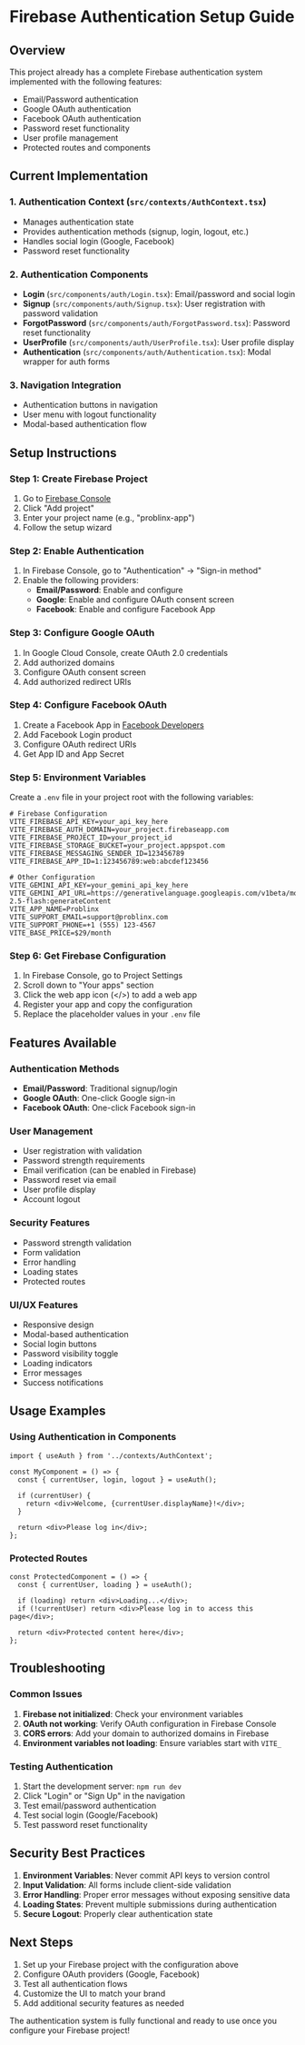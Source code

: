 # Firebase Authentication Setup Guide

## Overview
This project already has a complete Firebase authentication system implemented with the following features:

- Email/Password authentication
- Google OAuth authentication
- Facebook OAuth authentication
- Password reset functionality
- User profile management
- Protected routes and components

## Current Implementation

### 1. Authentication Context (`src/contexts/AuthContext.tsx`)
- Manages authentication state
- Provides authentication methods (signup, login, logout, etc.)
- Handles social login (Google, Facebook)
- Password reset functionality

### 2. Authentication Components
- **Login** (`src/components/auth/Login.tsx`): Email/password and social login
- **Signup** (`src/components/auth/Signup.tsx`): User registration with password validation
- **ForgotPassword** (`src/components/auth/ForgotPassword.tsx`): Password reset functionality
- **UserProfile** (`src/components/auth/UserProfile.tsx`): User profile display
- **Authentication** (`src/components/auth/Authentication.tsx`): Modal wrapper for auth forms

### 3. Navigation Integration
- Authentication buttons in navigation
- User menu with logout functionality
- Modal-based authentication flow

## Setup Instructions

### Step 1: Create Firebase Project
1. Go to [Firebase Console](https://console.firebase.google.com/)
2. Click "Add project"
3. Enter your project name (e.g., "problinx-app")
4. Follow the setup wizard

### Step 2: Enable Authentication
1. In Firebase Console, go to "Authentication" → "Sign-in method"
2. Enable the following providers:
   - **Email/Password**: Enable and configure
   - **Google**: Enable and configure OAuth consent screen
   - **Facebook**: Enable and configure Facebook App

### Step 3: Configure Google OAuth
1. In Google Cloud Console, create OAuth 2.0 credentials
2. Add authorized domains
3. Configure OAuth consent screen
4. Add authorized redirect URIs

### Step 4: Configure Facebook OAuth
1. Create a Facebook App in [Facebook Developers](https://developers.facebook.com/)
2. Add Facebook Login product
3. Configure OAuth redirect URIs
4. Get App ID and App Secret

### Step 5: Environment Variables
Create a `.env` file in your project root with the following variables:

```env
# Firebase Configuration
VITE_FIREBASE_API_KEY=your_api_key_here
VITE_FIREBASE_AUTH_DOMAIN=your_project.firebaseapp.com
VITE_FIREBASE_PROJECT_ID=your_project_id
VITE_FIREBASE_STORAGE_BUCKET=your_project.appspot.com
VITE_FIREBASE_MESSAGING_SENDER_ID=123456789
VITE_FIREBASE_APP_ID=1:123456789:web:abcdef123456

# Other Configuration
VITE_GEMINI_API_KEY=your_gemini_api_key_here
VITE_GEMINI_API_URL=https://generativelanguage.googleapis.com/v1beta/models/gemini-2.5-flash:generateContent
VITE_APP_NAME=Problinx
VITE_SUPPORT_EMAIL=support@problinx.com
VITE_SUPPORT_PHONE=+1 (555) 123-4567
VITE_BASE_PRICE=$29/month
```

### Step 6: Get Firebase Configuration
1. In Firebase Console, go to Project Settings
2. Scroll down to "Your apps" section
3. Click the web app icon (</>) to add a web app
4. Register your app and copy the configuration
5. Replace the placeholder values in your `.env` file

## Features Available

### Authentication Methods
- **Email/Password**: Traditional signup/login
- **Google OAuth**: One-click Google sign-in
- **Facebook OAuth**: One-click Facebook sign-in

### User Management
- User registration with validation
- Password strength requirements
- Email verification (can be enabled in Firebase)
- Password reset via email
- User profile display
- Account logout

### Security Features
- Password strength validation
- Form validation
- Error handling
- Loading states
- Protected routes

### UI/UX Features
- Responsive design
- Modal-based authentication
- Social login buttons
- Password visibility toggle
- Loading indicators
- Error messages
- Success notifications

## Usage Examples

### Using Authentication in Components
```tsx
import { useAuth } from '../contexts/AuthContext';

const MyComponent = () => {
  const { currentUser, login, logout } = useAuth();

  if (currentUser) {
    return <div>Welcome, {currentUser.displayName}!</div>;
  }

  return <div>Please log in</div>;
};
```

### Protected Routes
```tsx
const ProtectedComponent = () => {
  const { currentUser, loading } = useAuth();

  if (loading) return <div>Loading...</div>;
  if (!currentUser) return <div>Please log in to access this page</div>;

  return <div>Protected content here</div>;
};
```

## Troubleshooting

### Common Issues
1. **Firebase not initialized**: Check your environment variables
2. **OAuth not working**: Verify OAuth configuration in Firebase Console
3. **CORS errors**: Add your domain to authorized domains in Firebase
4. **Environment variables not loading**: Ensure variables start with `VITE_`

### Testing Authentication
1. Start the development server: `npm run dev`
2. Click "Login" or "Sign Up" in the navigation
3. Test email/password authentication
4. Test social login (Google/Facebook)
5. Test password reset functionality

## Security Best Practices

1. **Environment Variables**: Never commit API keys to version control
2. **Input Validation**: All forms include client-side validation
3. **Error Handling**: Proper error messages without exposing sensitive data
4. **Loading States**: Prevent multiple submissions during authentication
5. **Secure Logout**: Properly clear authentication state

## Next Steps

1. Set up your Firebase project with the configuration above
2. Configure OAuth providers (Google, Facebook)
3. Test all authentication flows
4. Customize the UI to match your brand
5. Add additional security features as needed

The authentication system is fully functional and ready to use once you configure your Firebase project! 